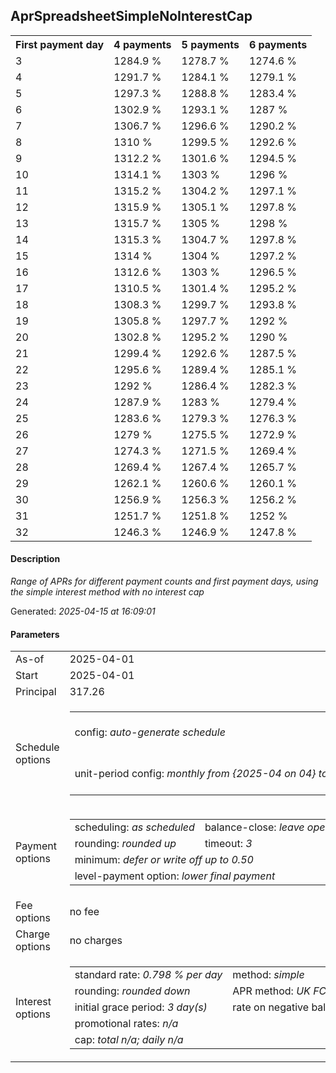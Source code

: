 <h2>AprSpreadsheetSimpleNoInterestCap</h2><table><tr><th>First payment day</th><th>4 payments</th><th>5 payments</th><th>6 payments</th></tr><tr><td>3</td><td>1284.9 %</td><td>1278.7 %</td><td>1274.6 %</td></tr><tr><td>4</td><td>1291.7 %</td><td>1284.1 %</td><td>1279.1 %</td></tr><tr><td>5</td><td>1297.3 %</td><td>1288.8 %</td><td>1283.4 %</td></tr><tr><td>6</td><td>1302.9 %</td><td>1293.1 %</td><td>1287 %</td></tr><tr><td>7</td><td>1306.7 %</td><td>1296.6 %</td><td>1290.2 %</td></tr><tr><td>8</td><td>1310 %</td><td>1299.5 %</td><td>1292.6 %</td></tr><tr><td>9</td><td>1312.2 %</td><td>1301.6 %</td><td>1294.5 %</td></tr><tr><td>10</td><td>1314.1 %</td><td>1303 %</td><td>1296 %</td></tr><tr><td>11</td><td>1315.2 %</td><td>1304.2 %</td><td>1297.1 %</td></tr><tr><td>12</td><td>1315.9 %</td><td>1305.1 %</td><td>1297.8 %</td></tr><tr><td>13</td><td>1315.7 %</td><td>1305 %</td><td>1298 %</td></tr><tr><td>14</td><td>1315.3 %</td><td>1304.7 %</td><td>1297.8 %</td></tr><tr><td>15</td><td>1314 %</td><td>1304 %</td><td>1297.2 %</td></tr><tr><td>16</td><td>1312.6 %</td><td>1303 %</td><td>1296.5 %</td></tr><tr><td>17</td><td>1310.5 %</td><td>1301.4 %</td><td>1295.2 %</td></tr><tr><td>18</td><td>1308.3 %</td><td>1299.7 %</td><td>1293.8 %</td></tr><tr><td>19</td><td>1305.8 %</td><td>1297.7 %</td><td>1292 %</td></tr><tr><td>20</td><td>1302.8 %</td><td>1295.2 %</td><td>1290 %</td></tr><tr><td>21</td><td>1299.4 %</td><td>1292.6 %</td><td>1287.5 %</td></tr><tr><td>22</td><td>1295.6 %</td><td>1289.4 %</td><td>1285.1 %</td></tr><tr><td>23</td><td>1292 %</td><td>1286.4 %</td><td>1282.3 %</td></tr><tr><td>24</td><td>1287.9 %</td><td>1283 %</td><td>1279.4 %</td></tr><tr><td>25</td><td>1283.6 %</td><td>1279.3 %</td><td>1276.3 %</td></tr><tr><td>26</td><td>1279 %</td><td>1275.5 %</td><td>1272.9 %</td></tr><tr><td>27</td><td>1274.3 %</td><td>1271.5 %</td><td>1269.4 %</td></tr><tr><td>28</td><td>1269.4 %</td><td>1267.4 %</td><td>1265.7 %</td></tr><tr><td>29</td><td>1262.1 %</td><td>1260.6 %</td><td>1260.1 %</td></tr><tr><td>30</td><td>1256.9 %</td><td>1256.3 %</td><td>1256.2 %</td></tr><tr><td>31</td><td>1251.7 %</td><td>1251.8 %</td><td>1252 %</td></tr><tr><td>32</td><td>1246.3 %</td><td>1246.9 %</td><td>1247.8 %</td></tr></table><p><h4>Description</h4><i>Range of APRs for different payment counts and first payment days, using the simple interest method with no interest cap</i></p><p>Generated: <i>2025-04-15 at 16:09:01</i></p><h4>Parameters</h4><table><tr><td>As-of</td><td>2025-04-01</td></tr><tr><td>Start</td><td>2025-04-01</td></tr><tr><td>Principal</td><td>317.26</td></tr><tr><td>Schedule options</td><td><table><tr><td>config: <i>auto-generate schedule</i></td><td>payment count: <i>{4 to 6}</i></td></tr><tr><td style="white-space: nowrap;">unit-period config: <i>monthly from {2025-04 on 04} to {2025-05 on 02}</i></td><td>max duration: <i>unlimited</i></td></tr></table></td></tr><tr><td>Payment options</td><td><table><tr><td>scheduling: <i>as scheduled</i></td><td>balance-close: <i>leave&nbsp;open&nbsp;balance</i></td></tr><tr><td>rounding: <i>rounded up</i></td><td>timeout: <i>3</i></td></tr><tr><td colspan='2'>minimum: <i>defer&nbsp;or&nbsp;write&nbsp;off&nbsp;up&nbsp;to&nbsp;0.50</i></td></tr><tr><td colspan='2'>level-payment option: <i>lower&nbsp;final&nbsp;payment</i></td></tr></table></td></tr><tr><td>Fee options</td><td>no fee</td></tr><tr><td>Charge options</td><td>no charges</td></tr><tr><td>Interest options</td><td><table><tr><td>standard rate: <i>0.798 % per day</i></td><td>method: <i>simple</i></td></tr><tr><td>rounding: <i>rounded down</i></td><td>APR method: <i>UK FCA to 1 d.p.</i></td></tr><tr><td>initial grace period: <i>3 day(s)</i></td><td>rate on negative balance: <i>zero</i></td></tr><tr><td colspan="2">promotional rates: <i><i>n/a</i></i></td></tr><tr><td colspan="2">cap: <i>total <i>n/a</i>; daily <i>n/a</i></td></tr></table></td></tr></table>